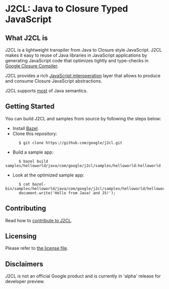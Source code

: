 J2CL: Java to Closure Typed JavaScript
======================================

What J2CL is
------------
J2CL is a lightweight transpiler from Java to Closure style JavaScript.
J2CL makes it easy to reuse of Java libraries in JavaScript applications by
generating JavaScript code that optimizes tightly and type-checks in
[Google Closure Compiler](https://github.com/google/closure-compiler).

J2CL provides a rich [JavaScript interoperation](docs/jsinterop-by-example.md) layer that allows to produce and
consume Closure JavaScript abstractions.

J2CL supports [most](docs/limitations.md) of Java semantics.

Getting Started
---------------
You can build J2CL and samples from source by following the steps below:

- Install [Bazel](https://bazel.build/versions/master/docs/install.html).
- Clone this repository:

```shell
      $ git clone https://github.com/google/j2cl.git
```

- Build a sample app:

```shell
      $ bazel build samples/helloworld/java/com/google/j2cl/samples/helloworld:helloworld
```

- Look at the optimized sample app:

```shell
      $ cat bazel-bin/samples/helloworld/java/com/google/j2cl/samples/helloworld/helloworld.js
      document.write('Hello from Java! and JS!');
```


Contributing
------------
Read how to [contribute to J2CL](CONTRIBUTING.md).

Licensing
---------
Please refer to [the license file](LICENSE).

Disclaimers
-----------
J2CL is not an official Google product and is currently in 'alpha' release for developer preview.
